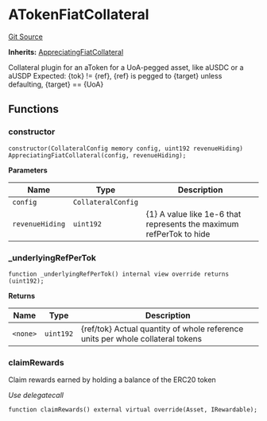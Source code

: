 # ATokenFiatCollateral
[Git Source](https://github.com/larrythecucumber321/protocol/blob/3222eb21fbb20ddd3d3fa2233072dfa96ea3e340/contracts/plugins/assets/aave/ATokenFiatCollateral.sol)

**Inherits:**
[AppreciatingFiatCollateral](/src/contracts/plugins/assets/AppreciatingFiatCollateral.sol/abstract.AppreciatingFiatCollateral.md)

Collateral plugin for an aToken for a UoA-pegged asset, like aUSDC or a aUSDP
Expected: {tok} != {ref}, {ref} is pegged to {target} unless defaulting, {target} == {UoA}


## Functions
### constructor


```solidity
constructor(CollateralConfig memory config, uint192 revenueHiding) AppreciatingFiatCollateral(config, revenueHiding);
```
**Parameters**

|Name|Type|Description|
|----|----|-----------|
|`config`|`CollateralConfig`||
|`revenueHiding`|`uint192`|{1} A value like 1e-6 that represents the maximum refPerTok to hide|


### _underlyingRefPerTok


```solidity
function _underlyingRefPerTok() internal view override returns (uint192);
```
**Returns**

|Name|Type|Description|
|----|----|-----------|
|`<none>`|`uint192`|{ref/tok} Actual quantity of whole reference units per whole collateral tokens|


### claimRewards

Claim rewards earned by holding a balance of the ERC20 token

*Use delegatecall*


```solidity
function claimRewards() external virtual override(Asset, IRewardable);
```

